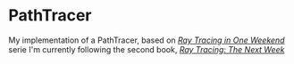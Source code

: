 # PathTracer
My implementation of a PathTracer, based on [_Ray Tracing in One Weekend_](https://raytracing.github.io/books/RayTracingInOneWeekend.html) serie
I'm currently following the second book, [_Ray Tracing: The Next Week_](https://raytracing.github.io/books/RayTracingTheNextWeek.html)

